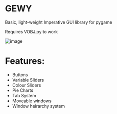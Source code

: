 # GEWY
Basic, light-weight Imperative GUI library for pygame

Requires VOBJ.py to work

![image](https://your-image-url.type)

# Features:
 - Buttons
 - Variable Sliders
 - Colour Sliders
 - Pie Charts
 - Tab System
 - Moveable windows
 - Window heirarchy system
